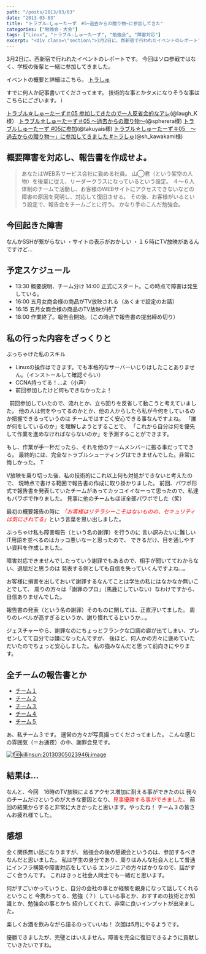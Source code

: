 ```yaml
---
path: "/posts/2013/03/03"
date: "2013-03-03"
title: "トラブル☆しゅーたーず　#5~過去からの贈り物~に参加してきた"
categories: ["勉強会・大会"]
tags: ["Linux", "トラブル☆しゅーたーず", "勉強会", "障害対応"]
excerpt: "<div class=\"section\">3月2日に、西新宿で行われたイベントのレポートです。 今回はソロ参戦ではなく、学校の後輩と一緒に参加してきました。 イベントの概要と詳細はこちら。 トラ..."
---
```


3月2日に、西新宿で行われたイベントのレポートです。 今回はソロ参戦ではなく、学校の後輩と一緒に参加してきました。 

イベントの概要と詳細はこちら。 [トラしゅ](http://www.zusaar.com/event/526059) 

すでに何人か記事書いてくださってます。 技術的な事とかタメになりそうな事はこちらにございます。 i

[トラブル☆しゅーたーず＃05 参加してきたので一人反省会的なアレ](http://laugh-labo.blogspot.jp/2013/03/05.html?spref=tw)(@laugh_K様） 
[トラブル☆しゅーたーず＃05 ～過去からの贈り物～](http://spherera.hatenablog.jp/entry/2013/03/05/001147)(@spherera様) 
[トラブルしゅーたーず #05に参加](http://takuyais.hateblo.jp/entry/2013/03/03/031245)(@takuyais様) 
[トラブル☆しゅーたーず＃05　～過去からの贈り物～」に参加してきました #トラしゅ](http://d.hatena.ne.jp/s_kawakami/20130303/1362321332)(@sh_kawakami様) 

## 概要障害を対応し、報告書を作成せよ。

> あなたはWEB系サービス会社に勤める社員。 山◯君（という架空の人物）を後輩に従え、リーダークラスになっているという設定。 ４～６人体制のチームで活動し、お客様のWEBサイトにアクセスできないなどの 障害の原因を究明し、対応して復旧させる。 その後、お客様がいるという設定で、報告会をチームごとに行う。 かなり手のこんだ勉強会。

## 今回起きた障害

なんかSSHが繋がらない ・サイトの表示がおかしい ・１６時にTV放映があるんですけど…

## 予定スケジュール

- 13:30 概要説明、チーム分け 14:00 正式にスタート。この時点で障害は発生している。 
- 16:00 五月女商会様の商品がTV放映される（あくまで設定のお話） 
- 16:15 五月女商会様の商品のTV放映が終了 
- 18:00 作業終了。報告会開始。（この時点で報告書の提出締め切り）

## 私の行った内容をざっくりと

ぶっちゃけた私のスキル

* Linuxの操作はできます。でも本格的なサーバーいじりはしたことありません。（インストールして確認ぐらい）
* CCNA持ってる！…よ（小声）
* 前回参加したけど何もできなかったよ！

  前回参加していたので、流れとか、立ち回りを反省して動こうと考えていました。
 他の人は何をやってるのかとか、他の人からしたら私が今何をしているのか把握できるっていうのは チームではすごく安心できる事なんですよね。 「誰が何をしているのか」を理解しようとすることで、 「これから自分は何を優先して作業を進めなければならないのか」を予測することができます。 
 
 もし、作業が手一杯だったら、それを他のチームメンバーに振る事だってできる。 最終的には、完全なトラブルシューティングはできませんでした。非常に悔しかった。 T
 
 V放映を乗り切った後、私の技術的にこれ以上何も対処ができないと考えたので、 現時点で書ける範囲で報告書の作成に取り掛かりました。 前回、パワポ形式で報告書を発表していたチームがあってカッコイイなーって思ったので、私達もパワポで作りました。 見事に他のチームもほぼ全部パワポでした（笑） 
 
 最初の概要報告の時に <span class="deco" style="font-style: italic; color: #ff0000;">「お客様はリテラシーこそはないものの、セキュリティは気にされてる」</span>という言葉を思い出しました。 
 
 ぶっちゃけ私も障害報告（という名の謝罪）を行うのに 言い訳みたいに難しいIT用語を並べるのはカッコ悪いなーと思ったので、 できるだけ、目を通しやすい資料を作成しました。 
 
 障害対応できませんでしたっていう謝罪でもあるので、相手が聞いててわからない、退屈だと思うのは 発表する側としても自信を失っていくんですよね…。 
 
 お客様に損害を出しておいて謝罪するなんてことは学生の私にはなかなか無いことでして、 周りの方々は「謝罪のプロ」（馬鹿にしていない）なわけですから、自信ありませんでした。 
 
 報告書の発表（という名の謝罪）そのものに関しては、正直浮いてました。 周りのレベルが高すぎるというか、謝り慣れてるというか…。 
 
 ジェスチャーやら、謝罪なのにちょっとフランクな口調の癖が出てしまい、プレゼンしてて自分では嫌になったんですが、 後ほど、何人かの方々に褒めていただいたのでちょっと安心しました。 私の強みなんだと思って前向きにやります。

## 全チームの報告書とか

- [チーム１](https://docs.google.com/presentation/d/1OaaAlCKsaaV50xAcFjaklikekiBPDDf3Ecy-L0fc8Dg/edit) 
- [チーム２](https://docs.google.com/presentation/d/18CWCkxMCowjeR3tmUiVE_MIp9JgbjpO1UjSQEFpOG3s/edit) 
- [チーム３](https://docs.google.com/presentation/d/1WYIYz5oFjqYMlSO1Hf2oIH8ScRlk_leetfE-et8U6ZY/edit) 
- [チーム４](https://docs.google.com/presentation/d/1OwI1zGcX31ygGl5Ro4-mpHN0nVESTzpBG9NDhi4w9XQ/edit) 
- [チーム５](https://docs.google.com/document/d/1YBntCTEonq0MSulRhl28DV5y4wO_-P1jdeullOPUvxc/edit) 

あ、私チーム３です。 運営の方々が写真撮ってくださってました。 こんな感じの雰囲気（＝お通夜）の中、謝罪会見です。

[![f:id:killinsun:20130305023946j:image](https://cdn-ak.f.st-hatena.com/images/fotolife/k/killinsun/20130305/20130305023946.jpg "f:id:killinsun:20130305023946j:image")](http://f.hatena.ne.jp/killinsun/20130305023946)

## 結果は…

なんと、今回　16時のTV放映によるアクセス増加に耐える事ができたのは 我々のチームだけというのが大きな要因となり、<span class="deco" style="color: #ff0000;">見事優勝する事ができました。</span> 前回の結果からすると非常に大きかったと思います。やったね！ チーム３の皆さんお疲れ様でした。

## 感想

全く関係無い話になりますが、 勉強会の後の懇親会というのは、参加するべきなんだと思いました。 私は学生の身分であり、周りはみんな社会人として普通にインフラ構築や障害対応をしている エンジニアの方々ばかりなので、話がすごく合うんです。
これはきっと社会人同士でも一緒だと思います。 

何がすごいかっていうと、自分の会社の事とか経験を親身になって話してくれるということ 今携わってる、勉強（？）している事とか、おすすめの技術とか知識とか、勉強会の事とかも 紹介してくれて、非常に良いインプットが出来ました。 

楽しくお酒を飲みながら語るのっていいね！ 次回は5月にやるようです。 


優勝できましたが、完璧とはいえません。障害を完全に復旧できるように貢献していきたいですね。